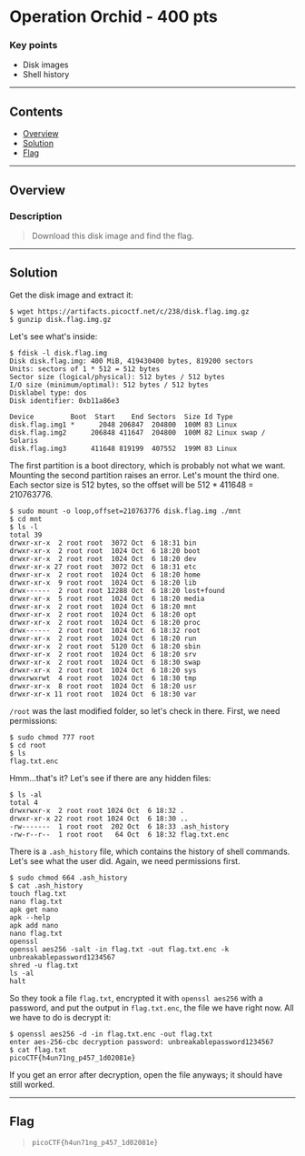 # **Operation Orchid - 400 pts**

### Key points

- Disk images
- Shell history

---

## **Contents**

- [Overview](#overview)
- [Solution](#solution)
- [Flag](#flag)

---

## Overview

### Description

> Download this disk image and find the flag.

---

## Solution

Get the disk image and extract it:

```console
$ wget https://artifacts.picoctf.net/c/238/disk.flag.img.gz
$ gunzip disk.flag.img.gz
```

Let's see what's inside:

```console
$ fdisk -l disk.flag.img
Disk disk.flag.img: 400 MiB, 419430400 bytes, 819200 sectors
Units: sectors of 1 * 512 = 512 bytes
Sector size (logical/physical): 512 bytes / 512 bytes
I/O size (minimum/optimal): 512 bytes / 512 bytes
Disklabel type: dos
Disk identifier: 0xb11a86e3

Device         Boot  Start    End Sectors  Size Id Type
disk.flag.img1 *      2048 206847  204800  100M 83 Linux
disk.flag.img2      206848 411647  204800  100M 82 Linux swap / Solaris
disk.flag.img3      411648 819199  407552  199M 83 Linux
```

The first partition is a boot directory, which is probably not what we want. Mounting the second partition raises an error. Let's mount the third one. Each sector size is 512 bytes, so the offset will be 512 \* 411648 = 210763776.

```console
$ sudo mount -o loop,offset=210763776 disk.flag.img ./mnt
$ cd mnt
$ ls -l
total 39
drwxr-xr-x  2 root root  3072 Oct  6 18:31 bin
drwxr-xr-x  2 root root  1024 Oct  6 18:20 boot
drwxr-xr-x  2 root root  1024 Oct  6 18:20 dev
drwxr-xr-x 27 root root  3072 Oct  6 18:31 etc
drwxr-xr-x  2 root root  1024 Oct  6 18:20 home
drwxr-xr-x  9 root root  1024 Oct  6 18:20 lib
drwx------  2 root root 12288 Oct  6 18:20 lost+found
drwxr-xr-x  5 root root  1024 Oct  6 18:20 media
drwxr-xr-x  2 root root  1024 Oct  6 18:20 mnt
drwxr-xr-x  2 root root  1024 Oct  6 18:20 opt
drwxr-xr-x  2 root root  1024 Oct  6 18:20 proc
drwx------  2 root root  1024 Oct  6 18:32 root
drwxr-xr-x  2 root root  1024 Oct  6 18:20 run
drwxr-xr-x  2 root root  5120 Oct  6 18:20 sbin
drwxr-xr-x  2 root root  1024 Oct  6 18:20 srv
drwxr-xr-x  2 root root  1024 Oct  6 18:30 swap
drwxr-xr-x  2 root root  1024 Oct  6 18:20 sys
drwxrwxrwt  4 root root  1024 Oct  6 18:30 tmp
drwxr-xr-x  8 root root  1024 Oct  6 18:20 usr
drwxr-xr-x 11 root root  1024 Oct  6 18:30 var
```

`/root` was the last modified folder, so let's check in there. First, we need permissions:

```console
$ sudo chmod 777 root
$ cd root
$ ls
flag.txt.enc
```

Hmm...that's it? Let's see if there are any hidden files:

```console
$ ls -al
total 4
drwxrwxr-x  2 root root 1024 Oct  6 18:32 .
drwxr-xr-x 22 root root 1024 Oct  6 18:30 ..
-rw-------  1 root root  202 Oct  6 18:33 .ash_history
-rw-r--r--  1 root root   64 Oct  6 18:32 flag.txt.enc
```

There is a `.ash_history` file, which contains the history of shell commands. Let's see what the user did. Again, we need permissions first.

```console
$ sudo chmod 664 .ash_history
$ cat .ash_history
touch flag.txt
nano flag.txt
apk get nano
apk --help
apk add nano
nano flag.txt
openssl
openssl aes256 -salt -in flag.txt -out flag.txt.enc -k unbreakablepassword1234567
shred -u flag.txt
ls -al
halt
```

So they took a file `flag.txt`, encrypted it with `openssl aes256` with a password, and put the output in `flag.txt.enc`, the file we have right now. All we have to do is decrypt it:

```console
$ openssl aes256 -d -in flag.txt.enc -out flag.txt
enter aes-256-cbc decryption password: unbreakablepassword1234567
$ cat flag.txt
picoCTF{h4un71ng_p457_1d02081e}
```

If you get an error after decryption, open the file anyways; it should have still worked.

---

## Flag

> `picoCTF{h4un71ng_p457_1d02081e}`
